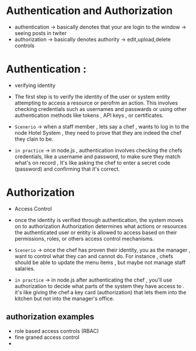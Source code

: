 # Authentication and Authorization

- authentication -> basically denotes that your are login to the window -> seeing posts in twiter
- authorization -> basically denotes authority -> edit,upload,delete controls



# Authentication : 
-  verifying identity
- The first step is to verify the identity of the user or system entity attempting to access a resource  or perofrm an action. This involves checking credentials such as usernames and passwards or using other authentication methods like tokens , API keys , or certificates.
- `Scenerio` ->  when a staff member , lets say a chef , wants to log in to the node Hotel System , they need to prove that they are indeed the chef they clain to be.

- `in practice` ->  in node.js , authentication involves checking the chefs credentials, like a username and password, to make sure they match what's on record , It's like asking the chef to enter a secret code (password) and confirming that it's correct.


# Authorization
- Access Control
- once the identity is verified through authentication, the system moves on to authorization Authorization determines what actions or resources the authenticated user or entity is allowed to access based on their permissions, roles, or others access control mechanisms.

-  `Scenerio` ->  once the chef has proven their identity, you as the manager , want to control what they can and cannot do. For instance , chefs should be able to update the menu items , but maybe not manage staff salaries.
- `in practice` -> in node.js after authenticating the chef , you'll use authorization to decide what parts of the system they have access to . it's like giving the chef a key card (authorization) that lets them into the kitchen but not into the manager's office.



## authorization examples
 - role based access controls (RBAC)
 - fine graned access control
 - 